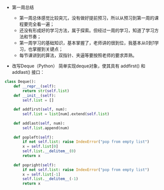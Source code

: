- 第一周总结
  - 第一周总体感觉比较突兀，没有做好提前预习，所以从预习到第一周的课程要完全看一遍；
  - 还没有形成好的学习方法，属于探索。但经过一周的学习，知道了学习方法和节奏；
  - 第一周学习的基础知识，基本掌握了，老师讲的很到位，我基本从0到1学习，也掌握到关键点；
  - 每节课讲到的算法，双指针、夹逼等要按照老师的要求弄熟。

- 改写Deque（Python）
简单实现deque对象，使其具有 addfirst() 和 addlast() 接口：

```python
class Deque():
    def __repr__(self):
        return str(self.list)
    def __init__(self):
        self.list = []
        
    def addfirst(self, num):
        self.list = list[num].extend(self.list) 
    
    def addlast(self, num):
        self.list.append(num)
        
    def popleft(self):
        if not self.list: raise IndexError("pop from empty list")
        x = self.list[0]
        self.list.__delitem__(0)
        return x
    
    def popright(self):
        if not self.list: raise IndexError("pop from empty list")
        x = self.list[-1]
        self.list.__delitem__(-1)
        return x
```

